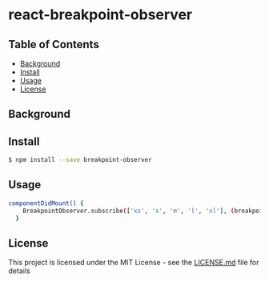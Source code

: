 # react-breakpoint-observer

## Table of Contents

- [Background](#background)
- [Install](#install)
- [Usage](#usage)
- [License](#license)

## Background

## Install
```sh
$ npm install --save breakpoint-observer
```

## Usage

```sh
componentDidMount() {
    BreakpointObserver.subscribe(['xs', 's', 'm', 'l', 'xl'], (breakpoint, direction) => /* some custom code */})
  }
```

## License

This project is licensed under the MIT License - see the [LICENSE.md](LICENSE.md) file for details
